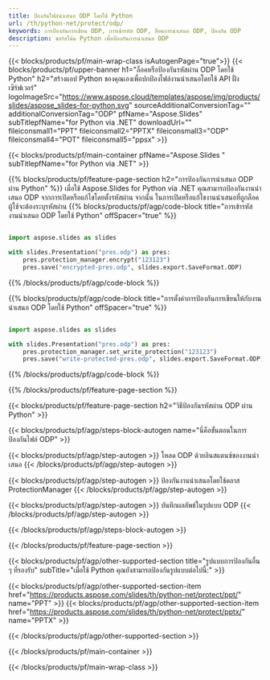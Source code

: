 ```yaml
---
title: ป้องกันไฟล์นำเสนอ ODP โดยใช้ Python
url: /th/python-net/protect/odp/
keywords: การป้องกันการเขียน ODP, การเข้ารหัส ODP, ล็อคการนำเสนอ ODP, ป้องกัน ODP
description: ซอร์สโค้ด Python เพื่อป้องกันการนำเสนอ ODP
---
```


{{< blocks/products/pf/main-wrap-class isAutogenPage="true">}}
{{< blocks/products/pf/upper-banner h1="ล็อคหรือป้องกันรหัสผ่าน ODP โดยใช้ Python" h2="สร้างแอป Python ของคุณเองเพื่อปกป้องไฟล์งานนำเสนอโดยใช้ API ฝั่งเซิร์ฟเวอร์" logoImageSrc="https://www.aspose.cloud/templates/aspose/img/products/slides/aspose_slides-for-python.svg" sourceAdditionalConversionTag="" additionalConversionTag="ODP" pfName="Aspose.Slides" subTitlepfName="for Python via .NET" downloadUrl="" fileiconsmall1="PPT" fileiconsmall2="PPTX" fileiconsmall3="ODP" fileiconsmall4="POT" fileiconsmall5="ppsx" >}}

{{< blocks/products/pf/main-container pfName="Aspose.Slides " subTitlepfName="for Python via .NET" >}}

{{% blocks/products/pf/feature-page-section  h2="การป้องกันการนำเสนอ ODP ผ่าน Python" %}}
เมื่อใช้ Aspose.Slides for Python via .NET คุณสามารถป้องกันงานนำเสนอ ODP จากการเปิดหรือแก้ไขโดยตั้งรหัสผ่าน จากนั้น ในการเปิดหรือแก้ไขงานนำเสนอที่ถูกล็อค ผู้ใช้จะต้องระบุรหัสผ่าน
{{% blocks/products/pf/agp/code-block title="การเข้ารหัสงานนำเสนอ ODP โดยใช้ Python" offSpacer="true" %}}

```py

import aspose.slides as slides

with slides.Presentation("pres.odp") as pres:
    pres.protection_manager.encrypt("123123")
    pres.save("encrypted-pres.odp", slides.export.SaveFormat.ODP)
```

{{% /blocks/products/pf/agp/code-block %}}

{{% blocks/products/pf/agp/code-block title="การตั้งค่าการป้องกันการเขียนให้กับงานนำเสนอ ODP โดยใช้ Python" offSpacer="true" %}}

```py

import aspose.slides as slides

with slides.Presentation("pres.odp") as pres:
    pres.protection_manager.set_write_protection("123123")
    pres.save("write-protected-pres.odp", slides.export.SaveFormat.ODP)
```

{{% /blocks/products/pf/agp/code-block %}}

{{% /blocks/products/pf/feature-page-section %}}

{{< blocks/products/pf/feature-page-section  h2="วิธีป้องกันรหัสผ่าน ODP ผ่าน Python" >}}

{{< blocks/products/pf/agp/steps-block-autogen name="นี่คือขั้นตอนในการป้องกันไฟล์ ODP" >}}

{{< blocks/products/pf/agp/step-autogen >}}
โหลด ODP ด้วยอินสแตนซ์ของงานนำเสนอ
{{< /blocks/products/pf/agp/step-autogen >}}

{{< blocks/products/pf/agp/step-autogen >}}
ป้องกันงานนำเสนอโดยใช้คลาส ProtectionManager
{{< /blocks/products/pf/agp/step-autogen >}}

{{< blocks/products/pf/agp/step-autogen >}}
บันทึกผลลัพธ์ในรูปแบบ ODP
{{< /blocks/products/pf/agp/step-autogen >}}

{{< /blocks/products/pf/agp/steps-block-autogen >}}

{{< /blocks/products/pf/feature-page-section >}}

{{< blocks/products/pf/agp/other-supported-section title="รูปแบบการป้องกันอื่น ๆ ที่รองรับ" subTitle="เมื่อใช้ Python คุณยังสามารถป้องกันรูปแบบต่อไปนี้:" >}}

{{< blocks/products/pf/agp/other-supported-section-item href="https://products.aspose.com/slides/th/python-net/protect/ppt/" name="PPT" >}}
{{< blocks/products/pf/agp/other-supported-section-item href="https://products.aspose.com/slides/th/python-net/protect/pptx/" name="PPTX" >}}


{{< /blocks/products/pf/agp/other-supported-section >}}

{{< /blocks/products/pf/main-container >}}
    
{{< /blocks/products/pf/main-wrap-class >}}